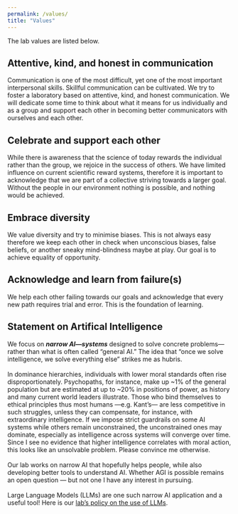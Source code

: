 ```yaml
---
permalink: /values/
title: "Values"
---
```


The lab values are listed below.

## Attentive, kind, and honest in communication

Communication is one of the most difficult, yet one of the most important interpersonal skills. Skillful communication can be cultivated. We try to foster a laboratory based on attentive, kind, and honest communication. We will dedicate some time to think about what it means for us individually and as a group and support each other in becoming better communicators with ourselves and each other.

## Celebrate and support each other 

While there is awareness that the science of today rewards the individual rather than the group, we rejoice in the success of others. We have limited influence on current scientific reward systems, therefore it is important to acknowledge that we are part of a collective striving towards a larger goal. Without the people in our environment nothing is possible, and nothing would be achieved.

## Embrace diversity

We value diversity and try to minimise biases. This is not always easy therefore we keep each other in check when unconscious biases, false beliefs, or another sneaky mind-blindness maybe at play. Our goal is to achieve equality of opportunity.

## Acknowledge and learn from failure(s)

We help each other failing towards our goals and acknowledge that every new path requires trial and error. This is the foundation of learning.

## Statement on Artifical Intelligence 

We focus on ***narrow AI—systems*** designed to solve concrete problems—rather than what is often called “general AI.” The idea that “once we solve intelligence, we solve everything else” strikes me as hubris.
<br>
<br>
In dominance hierarchies, individuals with lower moral standards often rise disproportionately. Psychopaths, for instance, make up ~1% of the general population but are estimated at up to ~20% in positions of power, as history and many current world leaders illustrate. Those who bind themselves to ethical principles thus most humans —e.g. Kant’s— are less competitive in such struggles, unless they can compensate, for instance, with extraordinary intelligence. If we impose strict guardrails on some AI systems while others remain unconstrained, the unconstrained ones may dominate, especially as intelligence across systems will converge over time. Since I see no evidence that higher intelligence correlates with moral action, this looks like an unsolvable problem. Please convince me otherwise.
<br>
<br>
Our lab works on narrow AI that hopefully helps people, while also developing better tools to understand AI. Whether AGI is possible remains an open question — but not one I have any interest in pursuing.
<br>
<br>
Large Language Models (LLMs) are one such narrow AI application and a useful tool! Here is our [lab’s policy on the use of LLMs](https://mhm-lab.github.io/use_LLMs/).
